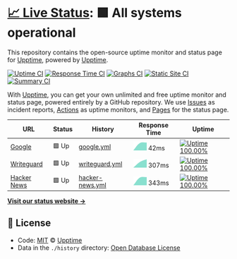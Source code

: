 # [📈 Live Status](https://upptime.github.io/upptime): <!--live status--> **🟩 All systems operational**

This repository contains the open-source uptime monitor and status page for [Upptime](https://upptime.js.org), powered by [Upptime](https://github.com/upptime/upptime).

[![Uptime CI](https://github.com/koj-co/upptime/workflows/Uptime%20CI/badge.svg)](https://github.com/koj-co/upptime/actions?query=workflow%3A%22Uptime+CI%22)
[![Response Time CI](https://github.com/koj-co/upptime/workflows/Response%20Time%20CI/badge.svg)](https://github.com/koj-co/upptime/actions?query=workflow%3A%22Response+Time+CI%22)
[![Graphs CI](https://github.com/koj-co/upptime/workflows/Graphs%20CI/badge.svg)](https://github.com/koj-co/upptime/actions?query=workflow%3A%22Graphs+CI%22)
[![Static Site CI](https://github.com/koj-co/upptime/workflows/Static%20Site%20CI/badge.svg)](https://github.com/koj-co/upptime/actions?query=workflow%3A%22Static+Site+CI%22)
[![Summary CI](https://github.com/koj-co/upptime/workflows/Summary%20CI/badge.svg)](https://github.com/koj-co/upptime/actions?query=workflow%3A%22Summary+CI%22)

With [Upptime](https://upptime.js.org), you can get your own unlimited and free uptime monitor and status page, powered entirely by a GitHub repository. We use [Issues](https://github.com/upptime/upptime/issues) as incident reports, [Actions](https://github.com/upptime/upptime/actions) as uptime monitors, and [Pages](https://upptime.github.io/upptime) for the status page.

<!--start: status pages-->
<!-- This summary is generated by Upptime (https://github.com/upptime/upptime) -->
<!-- Do not edit this manually, your changes will be overwritten -->

| URL                                         | Status | History                                                                                            | Response Time                                                                    | Uptime                                                                                                                                                                                                                             |
| ------------------------------------------- | ------ | -------------------------------------------------------------------------------------------------- | -------------------------------------------------------------------------------- | ---------------------------------------------------------------------------------------------------------------------------------------------------------------------------------------------------------------------------------- |
| [Google](https://www.google.com)            | 🟩 Up  | [google.yml](https://github.com/djsnipa1/cuddly-spoon/commits/master/history/google.yml)           | <img alt="Response time graph" src="./graphs/google.png" height="20"> 42ms       | [![Uptime 100.00%](https://img.shields.io/endpoint?url=https%3A%2F%2Fraw.githubusercontent.com%2Fdjsnipa1%2Fcuddly-spoon%2Fmaster%2Fapi%2Fgoogle%2Fuptime.json)](https://djsnipa1.github.io/cuddly-spoon/history/google)           |
| [Writeguard](https://www.writeguard.com)    | 🟩 Up  | [writeguard.yml](https://github.com/djsnipa1/cuddly-spoon/commits/master/history/writeguard.yml)   | <img alt="Response time graph" src="./graphs/writeguard.png" height="20"> 307ms  | [![Uptime 100.00%](https://img.shields.io/endpoint?url=https%3A%2F%2Fraw.githubusercontent.com%2Fdjsnipa1%2Fcuddly-spoon%2Fmaster%2Fapi%2Fwriteguard%2Fuptime.json)](https://djsnipa1.github.io/cuddly-spoon/history/writeguard)   |
| [Hacker News](https://news.ycombinator.com) | 🟩 Up  | [hacker-news.yml](https://github.com/djsnipa1/cuddly-spoon/commits/master/history/hacker-news.yml) | <img alt="Response time graph" src="./graphs/hacker-news.png" height="20"> 343ms | [![Uptime 100.00%](https://img.shields.io/endpoint?url=https%3A%2F%2Fraw.githubusercontent.com%2Fdjsnipa1%2Fcuddly-spoon%2Fmaster%2Fapi%2Fhacker-news%2Fuptime.json)](https://djsnipa1.github.io/cuddly-spoon/history/hacker-news) |

<!--end: status pages-->

[**Visit our status website →**](https://upptime.github.io/upptime)

## 📄 License

- Code: [MIT](./LICENSE) © [Upptime](https://upptime.js.org)
- Data in the `./history` directory: [Open Database License](https://opendatacommons.org/licenses/odbl/1-0/)
